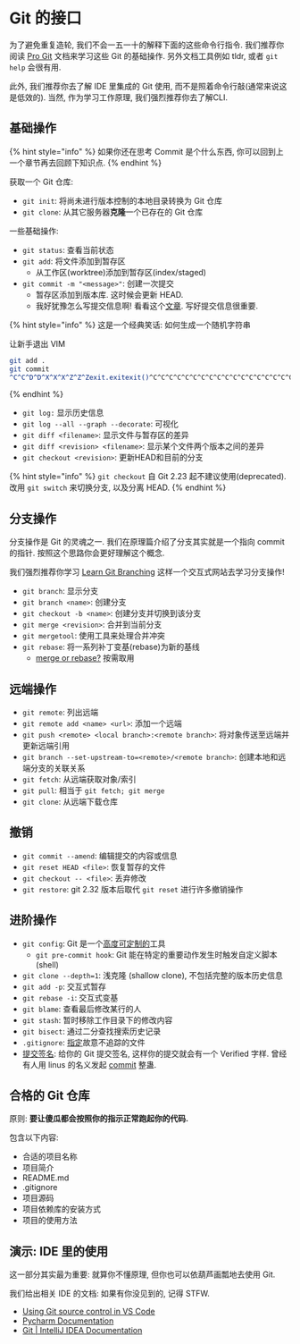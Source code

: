 # Git 的接口

为了避免重复造轮, 我们不会一五一十的解释下面的这些命令行指令. 我们推荐你阅读 [Pro Git](https://git-scm.com/book/zh/v2/Git-%E5%9F%BA%E7%A1%80-%E8%8E%B7%E5%8F%96-Git-%E4%BB%93%E5%BA%93) 文档来学习这些 Git 的基础操作. 另外文档工具例如 tldr, 或者 `git help` 会很有用.

此外, 我们推荐你去了解 IDE 里集成的 Git 使用, 而不是照着命令行敲(通常来说这是低效的). 当然, 作为学习工作原理, 我们强烈推荐你去了解CLI.

## 基础操作

{% hint style="info" %}
如果你还在思考 Commit 是个什么东西, 你可以回到上一个章节再去回顾下知识点.
{% endhint %}

获取一个 Git 仓库:

* `git init`: 将尚未进行版本控制的本地目录转换为 Git 仓库
* `git clone`: 从其它服务器**克隆**一个已存在的 Git 仓库

一些基础操作:

* `git status`: 查看当前状态
* `git add`: 将文件添加到暂存区
  * 从工作区(worktree)添加到暂存区(index/staged)
* `git commit -m "<message>"`: 创建一次提交
  * 暂存区添加到版本库. 这时候会更新 HEAD.
  * 我好犹豫怎么写提交信息啊! 看看这个[文章](https://cbea.ms/git-commit/). 写好提交信息很重要.

{% hint style="info" %}
这是一个经典笑话: 如何生成一个随机字符串

让新手退出 VIM

```bash
git add .
git commit
^C^C^D^D^X^X^X^Z^Z^Zexit.exitexit()^C^C^C^C^C^C^C^C^C^C^C^C^C^C^C^C^C^C^C^C^C^C
```
{% endhint %}

* `git log:` 显示历史信息
* `git log --all --graph --decorate`: 可视化
* `git diff <filename>`: 显示文件与暂存区的差异
* `git diff <revision> <filename>`: 显示某个文件两个版本之间的差异
* `git checkout <revision>`: 更新HEAD和目前的分支

{% hint style="info" %}
`git checkout` 自 Git 2.23 起不建议使用(deprecated). 改用 `git switch` 来切换分支, 以及分离 HEAD.
{% endhint %}

## 分支操作

分支操作是 Git 的灵魂之一. 我们在原理篇介绍了分支其实就是一个指向 commit 的指针. 按照这个思路你会更好理解这个概念.

我们强烈推荐你学习 [Learn Git Branching](https://learngitbranching.js.org/) 这样一个交互式网站去学习分支操作!

* `git branch`: 显示分支
* `git branch <name>`: 创建分支
* `git checkout -b <name>`: 创建分支并切换到该分支
* `git merge <revision>`: 合并到当前分支
* `git mergetool`: 使用工具来处理合并冲突
* `git rebase`: 将一系列补丁变基(rebase)为新的基线
  * [merge or rebase?](https://zhuanlan.zhihu.com/p/57872388) 按需取用

## 远端操作

* `git remote`: 列出远端
* `git remote add <name> <url>`: 添加一个远端
* `git push <remote> <local branch>:<remote branch>`: 将对象传送至远端并更新远端引用
* `git branch --set-upstream-to=<remote>/<remote branch>`: 创建本地和远端分支的关联关系
* `git fetch`: 从远端获取对象/索引
* `git pull`: 相当于 `git fetch; git merge`
* `git clone`: 从远端下载仓库

## 撤销 <a href="#che-xiao" id="che-xiao"></a>

* `git commit --amend`: 编辑提交的内容或信息
* `git reset HEAD <file>`: 恢复暂存的文件
* `git checkout -- <file>`: 丢弃修改
* `git restore`: git 2.32 版本后取代 `git reset` 进行许多撤销操作

## 进阶操作

* `git config`: Git 是一个[高度可定制的](https://git-scm.com/docs/git-config)工具
  * `git pre-commit hook`: Git 能在特定的重要动作发生时触发自定义脚本(shell)
* `git clone --depth=1`: 浅克隆 (shallow clone), 不包括完整的版本历史信息
* `git add -p`: 交互式暂存
* `git rebase -i`: 交互式变基
* `git blame`: 查看最后修改某行的人
* `git stash`: 暂时移除工作目录下的修改内容
* `git bisect`: 通过二分查找搜索历史记录
* `.gitignore`: [指定](https://git-scm.com/docs/gitignore)故意不追踪的文件
* [提交签名](https://docs.github.com/zh/authentication/managing-commit-signature-verification/about-commit-signature-verification): 给你的 Git 提交签名, 这样你的提交就会有一个 Verified 字样. 曾经有人用 linus 的名义发起 [commit](https://github.com/torvalds/linux/tree/8bcab0346d4fcf21b97046eb44db8cf37ddd6da0) 整蛊.

## 合格的 Git 仓库

原则: **要让傻瓜都会按照你的指示正常跑起你的代码.**

包含以下内容:

* 合适的项目名称
* 项目简介
* README.md
* .gitignore
* 项目源码
* 项目依赖库的安装方式
* 项目的使用方法

## 演示: IDE 里的使用

这一部分其实最为重要: 就算你不懂原理, 但你也可以依葫芦画瓢地去使用 Git.

我们给出相关 IDE 的文档: 如果有你没见到的, 记得 STFW.

* [Using Git source control in VS Code](https://code.visualstudio.com/docs/sourcecontrol/overview)
* [Pycharm Documentation](https://www.jetbrains.com/help/pycharm/set-up-a-git-repository.html)
* [Git | IntelliJ IDEA Documentation](https://www.jetbrains.com/help/idea/using-git-integration.html)
